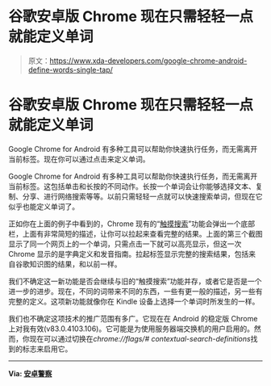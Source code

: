 # 谷歌安卓版 Chrome 现在只需轻轻一点就能定义单词

> 原文：<https://www.xda-developers.com/google-chrome-android-define-words-single-tap/>

# 谷歌安卓版 Chrome 现在只需轻轻一点就能定义单词

Google Chrome for Android 有多种工具可以帮助你快速执行任务，而无需离开当前标签。现在你可以通过点击来定义单词。

Google Chrome for Android 有多种工具可以帮助你快速执行任务，而无需离开当前标签。这包括单击和长按的不同动作。长按一个单词会让你能够选择文本、复制、分享、进行网络搜索等等。以前只需轻轻一点就可以快速搜索单词，但现在它似乎也能定义单词了。

正如你在上面的例子中看到的，Chrome 现有的“[触摸搜索](https://developers.google.com/web/updates/2015/10/tap-to-search)”功能会弹出一个底部栏，上面有非常简短的描述，让你可以拉起来查看完整的结果。上面的第三个截图显示了同一个网页上的一个单词，只需点击一下就可以高亮显示，但这一次 Chrome 显示的是字典定义和发音指南。拉起标签显示完整的搜索结果，包括来自谷歌知识图的结果，和以前一样。

我们不确定这一新功能是否会继续与旧的“触摸搜索”功能并存，或者它是否是一个进一步的进步。现在，不同的词带来不同的东西，一些有更一般的描述，另一些有完整的定义。这项新功能就像你在 Kindle 设备上选择一个单词时所发生的一样。

我们也不确定这项技术的推广范围有多广。它现在在 Android 的稳定版 Chrome 上对我有效(v83.0.4103.106)。它可能是为使用服务器端交换机的用户启用的。然而，你现在可以通过切换在*chrome://flags/# contextual-search-definitions*找到的标志来启用它。

* * *

**Via: [安卓警察](https://www.androidpolice.com/2020/06/23/chrome-can-now-instantly-recognize-and-define-any-word-or-phrase-on-android-with-a-single-tap/)**